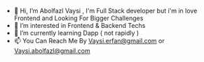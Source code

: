 - 👋 Hi, I’m Abolfazl Vaysi , I'm Full Stack developer but i'm in love Frontend and Looking For Bigger Challenges
- 👀 I’m interested in Frontend & Backend Techs
- 🌱 I’m currently learning Dapp ( not rapidly )
- 📫 You Can Reach Me By <a href="mailto:vaysi.erfan@gmail.com">Vaysi.erfan@gmail.com</a> or <a href="mailto:vaysi.abolfazl@gmail.com">Vaysi.abolfazl@gmail.com</a>

<!---
Vaysi/Vaysi is a ✨ special ✨ repository because its `README.md` (this file) appears on your GitHub profile.
You can click the Preview link to take a look at your changes.
--->
